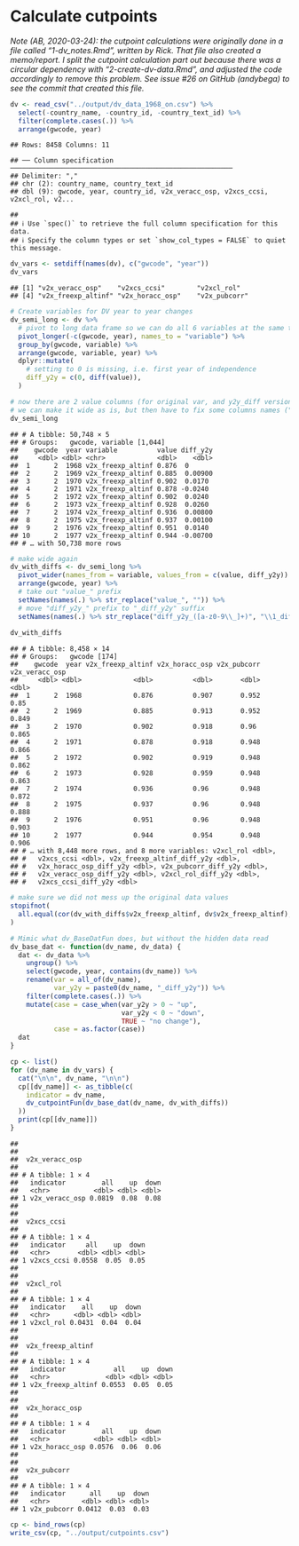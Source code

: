 Calculate cutpoints
================

*Note (AB, 2020-03-24): the cutpoint calculations were originally done
in a file called “1-dv_notes.Rmd”, written by Rick. That file also
created a memo/report. I split the cutpoint calculation part out because
there was a circular dependency with “2-create-dv-data.Rmd”, and
adjusted the code accordingly to remove this problem. See issue #26 on
GitHub (andybega) to see the commit that created this file.*

``` r
dv <- read_csv("../output/dv_data_1968_on.csv") %>%
  select(-country_name, -country_id, -country_text_id) %>%
  filter(complete.cases(.)) %>%
  arrange(gwcode, year)
```

    ## Rows: 8458 Columns: 11

    ## ── Column specification ────────────────────────────────────────────────────────
    ## Delimiter: ","
    ## chr (2): country_name, country_text_id
    ## dbl (9): gwcode, year, country_id, v2x_veracc_osp, v2xcs_ccsi, v2xcl_rol, v2...

    ## 
    ## ℹ Use `spec()` to retrieve the full column specification for this data.
    ## ℹ Specify the column types or set `show_col_types = FALSE` to quiet this message.

``` r
dv_vars <- setdiff(names(dv), c("gwcode", "year"))
dv_vars
```

    ## [1] "v2x_veracc_osp"    "v2xcs_ccsi"        "v2xcl_rol"        
    ## [4] "v2x_freexp_altinf" "v2x_horacc_osp"    "v2x_pubcorr"

``` r
# Create variables for DV year to year changes
dv_semi_long <- dv %>%
  # pivot to long data frame so we can do all 6 variables at the same time
  pivot_longer(-c(gwcode, year), names_to = "variable") %>%
  group_by(gwcode, variable) %>%
  arrange(gwcode, variable, year) %>%
  dplyr::mutate(
    # setting to 0 is missing, i.e. first year of independence
    diff_y2y = c(0, diff(value)),
  )  

# now there are 2 value columns (for original var, and y2y_diff version); 
# we can make it wide as is, but then have to fix some columns names ("value_")
dv_semi_long
```

    ## # A tibble: 50,748 × 5
    ## # Groups:   gwcode, variable [1,044]
    ##    gwcode  year variable          value diff_y2y
    ##     <dbl> <dbl> <chr>             <dbl>    <dbl>
    ##  1      2  1968 v2x_freexp_altinf 0.876  0      
    ##  2      2  1969 v2x_freexp_altinf 0.885  0.00900
    ##  3      2  1970 v2x_freexp_altinf 0.902  0.0170 
    ##  4      2  1971 v2x_freexp_altinf 0.878 -0.0240 
    ##  5      2  1972 v2x_freexp_altinf 0.902  0.0240 
    ##  6      2  1973 v2x_freexp_altinf 0.928  0.0260 
    ##  7      2  1974 v2x_freexp_altinf 0.936  0.00800
    ##  8      2  1975 v2x_freexp_altinf 0.937  0.00100
    ##  9      2  1976 v2x_freexp_altinf 0.951  0.0140 
    ## 10      2  1977 v2x_freexp_altinf 0.944 -0.00700
    ## # … with 50,738 more rows

``` r
# make wide again
dv_with_diffs <- dv_semi_long %>%
  pivot_wider(names_from = variable, values_from = c(value, diff_y2y)) %>%
  arrange(gwcode, year) %>%
  # take out "value_" prefix
  setNames(names(.) %>% str_replace("value_", "")) %>%
  # move "diff_y2y_" prefix to "_diff_y2y" suffix
  setNames(names(.) %>% str_replace("diff_y2y_([a-z0-9\\_]+)", "\\1_diff_y2y"))
  
dv_with_diffs
```

    ## # A tibble: 8,458 × 14
    ## # Groups:   gwcode [174]
    ##    gwcode  year v2x_freexp_altinf v2x_horacc_osp v2x_pubcorr v2x_veracc_osp
    ##     <dbl> <dbl>             <dbl>          <dbl>       <dbl>          <dbl>
    ##  1      2  1968             0.876          0.907       0.952          0.85 
    ##  2      2  1969             0.885          0.913       0.952          0.849
    ##  3      2  1970             0.902          0.918       0.96           0.865
    ##  4      2  1971             0.878          0.918       0.948          0.866
    ##  5      2  1972             0.902          0.919       0.948          0.862
    ##  6      2  1973             0.928          0.959       0.948          0.863
    ##  7      2  1974             0.936          0.96        0.948          0.872
    ##  8      2  1975             0.937          0.96        0.948          0.888
    ##  9      2  1976             0.951          0.96        0.948          0.903
    ## 10      2  1977             0.944          0.954       0.948          0.906
    ## # … with 8,448 more rows, and 8 more variables: v2xcl_rol <dbl>,
    ## #   v2xcs_ccsi <dbl>, v2x_freexp_altinf_diff_y2y <dbl>,
    ## #   v2x_horacc_osp_diff_y2y <dbl>, v2x_pubcorr_diff_y2y <dbl>,
    ## #   v2x_veracc_osp_diff_y2y <dbl>, v2xcl_rol_diff_y2y <dbl>,
    ## #   v2xcs_ccsi_diff_y2y <dbl>

``` r
# make sure we did not mess up the original data values
stopifnot(
  all.equal(cor(dv_with_diffs$v2x_freexp_altinf, dv$v2x_freexp_altinf), 1)
)

# Mimic what dv_BaseDatFun does, but without the hidden data read
dv_base_dat <- function(dv_name, dv_data) {
  dat <- dv_data %>%
    ungroup() %>%
    select(gwcode, year, contains(dv_name)) %>%
    rename(var = all_of(dv_name),
           var_y2y = paste0(dv_name, "_diff_y2y")) %>%
    filter(complete.cases(.)) %>%
    mutate(case = case_when(var_y2y > 0 ~ "up",
                            var_y2y < 0 ~ "down",
                            TRUE ~ "no change"),
           case = as.factor(case))
  dat
}

cp <- list()
for (dv_name in dv_vars) {
  cat("\n\n", dv_name, "\n\n")
  cp[[dv_name]] <- as_tibble(c(
    indicator = dv_name, 
    dv_cutpointFun(dv_base_dat(dv_name, dv_with_diffs))
  ))
  print(cp[[dv_name]])
}
```

    ## 
    ## 
    ##  v2x_veracc_osp 
    ## 
    ## # A tibble: 1 × 4
    ##   indicator         all    up  down
    ##   <chr>           <dbl> <dbl> <dbl>
    ## 1 v2x_veracc_osp 0.0819  0.08  0.08
    ## 
    ## 
    ##  v2xcs_ccsi 
    ## 
    ## # A tibble: 1 × 4
    ##   indicator     all    up  down
    ##   <chr>       <dbl> <dbl> <dbl>
    ## 1 v2xcs_ccsi 0.0558  0.05  0.05
    ## 
    ## 
    ##  v2xcl_rol 
    ## 
    ## # A tibble: 1 × 4
    ##   indicator    all    up  down
    ##   <chr>      <dbl> <dbl> <dbl>
    ## 1 v2xcl_rol 0.0431  0.04  0.04
    ## 
    ## 
    ##  v2x_freexp_altinf 
    ## 
    ## # A tibble: 1 × 4
    ##   indicator            all    up  down
    ##   <chr>              <dbl> <dbl> <dbl>
    ## 1 v2x_freexp_altinf 0.0553  0.05  0.05
    ## 
    ## 
    ##  v2x_horacc_osp 
    ## 
    ## # A tibble: 1 × 4
    ##   indicator         all    up  down
    ##   <chr>           <dbl> <dbl> <dbl>
    ## 1 v2x_horacc_osp 0.0576  0.06  0.06
    ## 
    ## 
    ##  v2x_pubcorr 
    ## 
    ## # A tibble: 1 × 4
    ##   indicator      all    up  down
    ##   <chr>        <dbl> <dbl> <dbl>
    ## 1 v2x_pubcorr 0.0412  0.03  0.03

``` r
cp <- bind_rows(cp)
write_csv(cp, "../output/cutpoints.csv")
```

